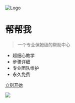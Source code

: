 ![Logo](https://ae01.alicdn.com/kf/H5be44f76e777467d90032726ac58a8c8j.jpg)

# 帮帮我

> 一个专业保姆级的帮助中心

- 超细心教学
- 步骤详细
- 专业团队维护
- 永久免费

[立刻开始](#bbwmoe-%e5%b8%ae%e5%b8%ae%e6%88%91)

![](https://ae01.alicdn.com/kf/H4dbca32538cf42b78b7bc5ce38738c65D.jpg)
